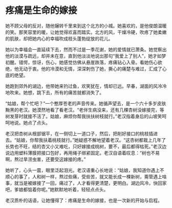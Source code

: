 # 疼痛是生命的嫁接

她不顾父母的反对，随他辗转千里来到这个北方的小城。她喜欢的，是他俊朗温暖的笑。那笑容里的暖，让她觉得欢喜而踏实。北方的风，干燥冷硬，吹疼了她柔嫩的肌肤，却把她内心的幸福吹成枝头蓬勃绽放的花儿。 

她以为幸福会一直延续下去，然而不过是一季花谢，她的爱情就已萧条。她觉察出他的淡漠与疏远，却并未在意，直到他淡淡地说出那句“我爱上了别人”，她才如梦初醒。错愕，惊讶，伤心，她感觉仿佛从悬崖跌落，疼痛钻心入骨。看她伤心欲绝，他无动于衷。他的冷漠和无情，深深刺伤了她，撕心的痛楚与难过，汇成了心底的绝望。 

她跑到郊外的湖边，他带她来钓过鱼，欢笑犹在，情却已远。早春，湖面的风冷冷地吹来。她想，跳下去，所有的痛苦就都消失了。 

“姑娘，帮个忙吧？”一个憨厚苍老的声音传来。她循声望去，是一个六十多岁皮肤黝黑的老汉。她漠然地看了看老汉。“老伴生病没来，还有几棵杏树没嫁接完，等树发芽时就接不活了。姑娘，麻烦你帮我扶扶树枝就行。”老汉指着身后的山坡笑呵呵地说。她点了点头。 

老汉把杏树从根部锯平，在一侧切上一道口子，然后，把削好接口的桃枝插进去。“姑娘，你帮我扶着桃枝就行。”她疑惑不解地望着老汉。“这杏树都栽上几年了长势也不旺，结的杏又小又难吃，只好嫁接成桃树，要不，最后都得枯死。”老汉边说边用塑料薄膜把接口包好，再用绳子绑紧固定。老汉自语着叹息：“树也不易啊，熬过旱涝虫害，还要受这嫁接的疼。” 

她听了，心头一震，眼里泛起泪光。老汉语重心长地说：“姑娘，我知道你遇上不顺心的事了，人和树一样，熬过些痛，受些苦，就又能长成一棵新树，甭管遇上啥事，就当是被嫁接了一回，痛过了，人才看得更清楚，更明白。湖边风冷，快回家吧，爹娘都惦着你呢。”她默默地听着，轻轻点点头。 

老汉质朴的话语，让她懂得了：疼痛是生命的嫁接，也是一次新的开始与启程。